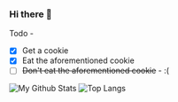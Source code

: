 ### Hi there 👋


Todo -
 - [x] Get a cookie
 - [x] Eat the aforementioned cookie
 - [ ] ~~Don't eat the aforementioned cookie~~ - :(

![My Github Stats](https://github-readme-stats.vercel.app/api?username=shreyasm-dev&show_icons=true&theme=radical)
![Top Langs](https://github-readme-stats.vercel.app/api/top-langs/?username=shreyasm-dev&layout=compact)
